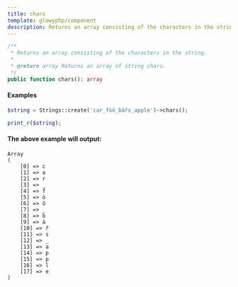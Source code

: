 ```yaml
---
title: chars
template: glowyphp/component
description: Returns an array consisting of the characters in the string.
---
```


```php
/**
 * Returns an array consisting of the characters in the string.
 *
 * @return array Returns an array of string chars.
 */
public function chars(): array
```

#### Examples

```php
$string = Strings::create('car_fòô_bàřs_apple')->chars();

print_r($string);
```

#### The above example will output:

```text
Array
(
    [0] => c
    [1] => a
    [2] => r
    [3] => _
    [4] => f
    [5] => ò
    [6] => ô
    [7] => _
    [8] => b
    [9] => à
    [10] => ř
    [11] => s
    [12] => _
    [13] => a
    [14] => p
    [15] => p
    [16] => l
    [17] => e
)
```
